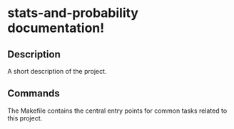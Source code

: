 # stats-and-probability documentation!

## Description

A short description of the project.

## Commands

The Makefile contains the central entry points for common tasks related to this project.

